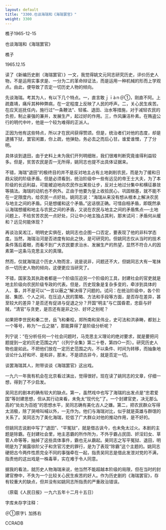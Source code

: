 ```yaml
---
layout: default
title: "3300.也谈海瑞和《海瑞罢官》"
weight: 3300
---
```


樵子1965-12-15

也谈海瑞和《海瑞罢官》

樵子

1965.12.15

读了《新编历史剧（海瑞罢官）》一文，我觉得姚文元同志研究历史，评价历史人物，不是运用实事求是、一分为二的革命辩证法，而是运用一种机械的形而上学观点。由此，便导致了否定一切历史人物的倾向。

先谈海瑞。考其为人，有以下几个特点。一，直言敢ｊｉàｎ＠①，刚直不阿。上疏嘉靖，痛斥其种种弊病，在一定程度上反映了人民的呼声。二，关心民生疾苦。在应天巡抚任内，施行过“一条鞭法”、轻徭、退田、治水等措施，对于减轻农民的负担，制止豪强的兼并，发展生产，起过好的作用。三，作风廉洁朴素。在贿盗公行的明代中叶，他是一个较为难得的正派人。

正因为他有这些特点，所以才在民间获得赞颂。但是，统治者们对他的态度，却是逮捕下狱，罢官闲置，你上疏，他弹劾，务必去之而后心甘。谁爱谁憎，了了分明。

具体谈到退田，由于史料上未为我们开列明细账，我们很难判断究竟谁得利益较多。但是，贫苦农民是否一无所得，姚同志也提不出具体证据来。

不错，海瑞“退田”的极终目的并不是反对地主占有土地剥削农民，而是为了缓和日趋尖锐的阶级矛盾。但是必须看到，统治阶级中一些有远见的帝王士大夫，为了本阶级的长远利益，可能被迫地向农民作出某些让步，反对土地过分集中和横征暴敛等搞法。海瑞的动机也不例外。正由于他要为皇上收拾民心，巩固根基，就不能不在一定限度内，给农民一点好处。姚同志说：“海瑞从来没有想从根本上解决农民与地主之间的矛盾。只是想缓和这个矛盾。”这话很正确。可惜自相矛盾，即既然承认海瑞想缓和地主与农民之间的矛盾，又说在农民与地主之间的矛盾焦点──土地问题上，不给贫苦农民一点好处，只让中小地主独占其利，那末试问：矛盾何从缓和？远见何能体现？

再谈治吴淞江，明明史实俱在，姚同志也企图一口否定，要表现了他的非科学态度。当然，海瑞治河是否进度有如此之快，是可研究的。但姚同志仅从当时的技术条件落后着眼，而看不到广大农民要求治水、发展生产的热望，显然不符合人的因素第一这条马克思主义的真理。

然而，仅就海瑞这个历史人物而言，说是说非，问题还不大，但姚同志大有一笔抹杀一切历史人物的倾向，这便更应当研究了。

不错，国家及其执政者都是一个阶级压迫另一个阶级的工具，封建社会的官吏就是地主阶级向农民阶级专政的代表。但是，历史现象是复杂多变的，牵涉到具体的人、事，并不是可以“一言以蔽之”解决得了问题的。试问：在统治阶级中，各个阶层、集团、个人之间，在压迫人民的策略、方法和手段等方面，是否存在差异，甚至较大的差异？是否还有促进与促退之分？开国“明主”与亡国昏君，忠臣与奸贼，“清官”与贪吏，是否还有是非之分、好坏之别呢？

如果把李世民和秦二世，岳飞和秦桧，郑所南和吴伟业，史可法和洪承畴，都划上一个等号，称为“一丘之貉”，那能算得了是阶级分析呢？

列宁说：“在分析任何一个社会问题时，马克思主义理论的绝对要求，就是要把问题提到一定的历史范围之内”（《列宁全集》第二十卷，第四○一页）。研究历史人物也是如此。不把他们放在一定历史范围之内，不以条件、时间为转移，而抽象地谈论什么好和坏、是和非，那末，不是颂古非今，就是否定一切。

谈罢海瑞其人，附带谈谈《海瑞罢官》这出戏。

一九六一年我有机会在北京看过演出，觉得很好。现在读了姚同志的文章，仔细一想，得到了不少启发。

吴同志的剧本的确有较大的缺点。第一，虽然戏中也写了海瑞的出发点是“忠君爱国”等封建思想，但从其行动来看，未免太“现代化”了。一个封建官吏，决无那么高的“处处为百姓”的思想水平，吴同志确有美化古人之嫌。第二，把农民群众写得太消极，除了哭啼叫喊以外，一无作为。他们与海瑞对比，似乎就是英雄与群氓的关系了。吴同志为了美化海瑞，贬低了广大群众对他的推动作用，是不好的。

但姚同志说剧中写了“退田”、“平冤狱”，就是借古讽今，也未免太过火。本剧的主题是除霸。在封建社会里，地主恶霸的所作所为，不外乎霸占民田、奸淫妇女、草菅人命等等，抽掉了这些具体事件，霸也无从霸起。昊同志之写平冤狱、退田，明明是为了揭露徐阶父子和贪官污吏的罪行，是为了表现“除霸”这个主题的。姚同志硬把古今两件性质完全不同的事强牵在一起，指责吴同志是借此发泄对党的不满，指责他的这出戏是一株毒草，实在难于令人同意。

据我的看法，就历史人物海瑞来说，他当然不能超越本阶级的局限，但在当时的封建官僚中，不失为一个比较关心民生疾苦的好人。作为历史剧的《海瑞罢官》，存有较重大的缺点，但并没有如姚同志所指责的严重政治错误。

（原载《人民日报》一九六五年十二月十五日）

字库未存字注释：

＠①原字讠加拣右

CCRADB


